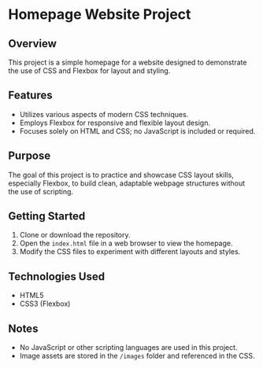 # Homepage Website Project

## Overview
This project is a simple homepage for a website designed to demonstrate the use of CSS and Flexbox for layout and styling.

## Features
- Utilizes various aspects of modern CSS techniques.
- Employs Flexbox for responsive and flexible layout design.
- Focuses solely on HTML and CSS; no JavaScript is included or required.

## Purpose
The goal of this project is to practice and showcase CSS layout skills, especially Flexbox, to build clean, adaptable webpage structures without the use of scripting.

## Getting Started
1. Clone or download the repository.
2. Open the `index.html` file in a web browser to view the homepage.
3. Modify the CSS files to experiment with different layouts and styles.

## Technologies Used
- HTML5
- CSS3 (Flexbox)

## Notes
- No JavaScript or other scripting languages are used in this project.
- Image assets are stored in the `/images` folder and referenced in the CSS.